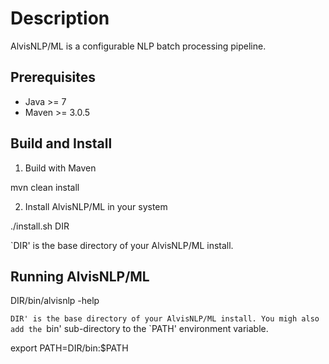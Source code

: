 # Description

AlvisNLP/ML is a configurable NLP batch processing pipeline.



Prerequisites
-------------

* Java >= 7
* Maven >= 3.0.5



Build and Install
-----------------

  1. Build with Maven

mvn clean install

  2. Install AlvisNLP/ML in your system

./install.sh DIR

`DIR' is the base directory of your AlvisNLP/ML install.



Running AlvisNLP/ML
-------------------

DIR/bin/alvisnlp -help


`DIR' is the base directory of your AlvisNLP/ML install. You migh also add the `bin' sub-directory to the `PATH' environment variable.


export PATH=DIR/bin:$PATH
